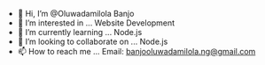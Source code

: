 - 👋 Hi, I’m @Oluwadamilola Banjo
- 👀 I’m interested in ... Website Development
- 🌱 I’m currently learning ... Node.js
- 💞️ I’m looking to collaborate on ... Node.js
- 📫 How to reach me ... Email: banjooluwadamilola.ng@gmail.com

<!---
Damiyyoo/Damiyyoo is a ✨ special ✨ repository because its `README.md` (this file) appears on your GitHub profile.
You can click the Preview link to take a look at your changes.
--->
